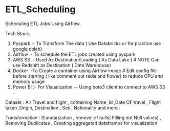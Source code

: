 # ETL_Scheduling
Scheduling ETL Jobs Using Airflow.

Tech Stack: 
1. Pyspark
   :- To Transform The data ( Use Databricks or for practice use google colab)
2. Airflow
   :- To schedule the ETL jobs created using pyspark
3. AWS S3
   :- Used As Destination/Loading ( As Data Lake ) # NOTE Can use Redshift as Destination ( Data Warehouse)
4. Docker
   :-To Create a container using Airflow image # Edit config file before starting ( like comment out redis and flower) to reduce CPU and memory usage 
5. Power BI
   :- For Visualization
-- Using boto3 client to connect to AWS S3 .


Dataset : Air Travel and flight , containing Name ,Id ,Date OF travel , Flight taken ,Origin, Destination , Sex , Nationality and more .

Transformation : Standarization , removal of nulls( Filling out Null values) , Removing Duplicates , Creating aggregated dataframes for visualization
